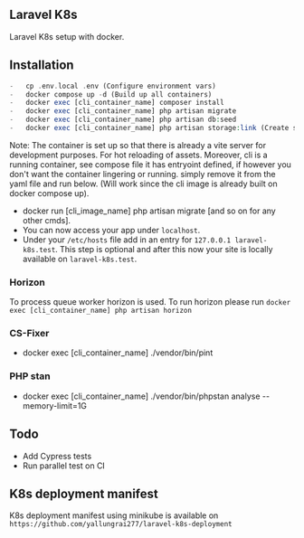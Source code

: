 ## Laravel K8s

Laravel K8s setup with docker.

## Installation

```php
-   cp .env.local .env (Configure environment vars)
-   docker compose up -d (Build up all containers)
-   docker exec [cli_container_name] composer install
-   docker exec [cli_container_name] php artisan migrate
-   docker exec [cli_container_name] php artisan db:seed
-   docker exec [cli_container_name] php artisan storage:link (Create storage symlink)
```

Note: The container is set up so that there is already a vite server for development purposes. For hot reloading of assets.
Moreover, cli is a running container, see compose file it has entryoint defined, if however you don't want the container lingering
or running. simply remove it from the yaml file and run below. (Will work since the cli image is already built on docker compose up).

-   docker run [cli_image_name] php artisan migrate [and so on for any other cmds].
-   You can now access your app under `localhost`.
-   Under your `/etc/hosts` file add in an entry for `127.0.0.1 laravel-k8s.test`. This step is optional and after this now your site is locally available on `laravel-k8s.test`.

### Horizon

To process queue worker horizon is used. To run horizon please run `docker exec [cli_container_name] php artisan horizon`

### CS-Fixer

-   docker exec [cli_container_name] ./vendor/bin/pint

### PHP stan

-   docker exec [cli_container_name] ./vendor/bin/phpstan analyse --memory-limit=1G

## Todo

-   Add Cypress tests
-   Run parallel test on CI

## K8s deployment manifest

K8s deployment manifest using minikube is available on `https://github.com/yallungrai277/laravel-k8s-deployment`

